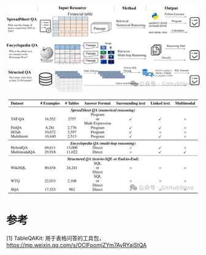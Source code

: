 ![](.02_表格问答_images/架构.png)

![](.02_表格问答_images/实验结果.png)

# 参考

[1] TableQAKit: 用于表格问答的工具包，https://mp.weixin.qq.com/s/OClFpomjZYm7AyRYajStQA
